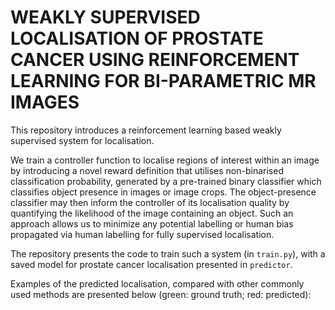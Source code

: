 # WEAKLY SUPERVISED LOCALISATION OF PROSTATE CANCER USING REINFORCEMENT LEARNING FOR BI-PARAMETRIC MR IMAGES

This repository introduces a reinforcement learning based weakly supervised system for localisation.

We train a controller function to localise regions of interest within an image by introducing a novel reward definition that utilises non-binarised classification probability, generated by a pre-trained
binary classifier which classifies object presence in images or image crops. The object-presence classifier may then inform the controller of its localisation quality by quantifying the likelihood of the image containing an object. Such an approach allows us to minimize any potential labelling or human bias propagated via human labelling for fully supervised localisation.

The repository presents the code to train such a system (in `train.py`), with a saved model for prostate cancer localisation presented in `predictor`.

Examples of the predicted localisation, compared with other commonly used methods are presented below (green: ground truth; red: predicted):
